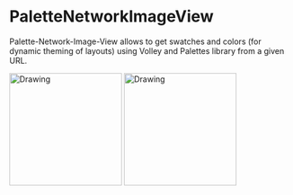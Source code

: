 # PaletteNetworkImageView
Palette-Network-Image-View allows to get swatches and colors (for dynamic theming of layouts) using Volley and Palettes library from a given URL. 

<img src="http://kushalsharma.in/demo-images/device-2015-03-27-021945.png" alt="Drawing" style="width: 200px;"/>
<img src="http://kushalsharma.in/demo-images/device-2015-03-27-021924.png" alt="Drawing" style="width: 200px;"/>
